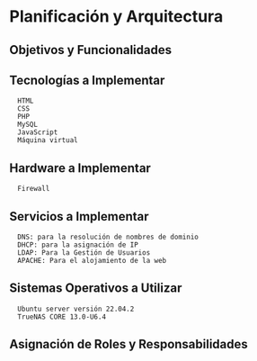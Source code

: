 # Planificación  y Arquitectura

  ## Objetivos y Funcionalidades
      
  ## Tecnologías a Implementar
      HTML
      CSS
      PHP
      MySQL
      JavaScript
      Máquina virtual 
  ## Hardware a Implementar 
      Firewall
      
  ## Servicios a Implementar
      DNS: para la resolución de nombres de dominio
      DHCP: para la asignación de IP 
      LDAP: Para la Gestión de Usuarios
      APACHE: Para el alojamiento de la web
      
  ## Sistemas Operativos a Utilizar
      Ubuntu server versión 22.04.2
      TrueNAS CORE 13.0-U6.4
      
  ## Asignación de Roles y Responsabilidades
      

